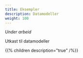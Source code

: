 ```yaml
---
title: Eksempler
description: Datamodeller
weight: 100
---
```


*Under arbeid*

Utkast til datamodeller

{{% children description="true" /%}}



